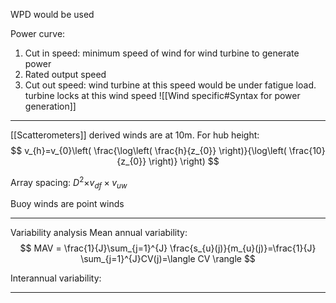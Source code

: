 WPD would be used

Power curve:
1. Cut in speed: minimum speed of wind for wind turbine to generate power
2. Rated output speed
3. Cut out speed: wind turbine at this speed would be under fatigue load. turbine locks at this wind speed
![[Wind specific#Syntax for power generation]]
___
[[Scatterometers]] derived winds are at 10m. For hub height:
$$
v_{h}=v_{0}\left( \frac{\log\left( \frac{h}{z_{0}} \right)}{\log\left( \frac{10}{z_{0}} \right)} \right)
$$

Array spacing: $D^{2}{\times v_{df}}\times v_{uw}$

Buoy winds are point winds
____
Variability analysis
Mean annual variability:
$$
MAV = \frac{1}{J}\sum_{j=1}^{J} \frac{s_{u}(j)}{m_{u}(j)}=\frac{1}{J} \sum_{j=1}^{J}CV(j)=\langle CV \rangle 
$$

Interannual variability:

___
